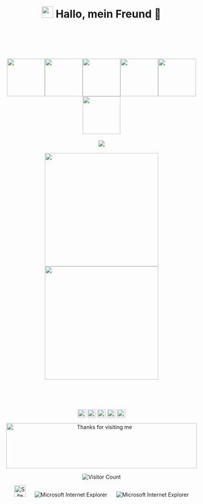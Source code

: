 
<h1 align="center"> <img src="https://emojis.slackmojis.com/emojis/images/1588315024/8823/hyperkitty.gif?1588315024" width="30" /> Hallo, mein Freund 👋 </h1>

<br>
<br>
<br>
<br>
<p align="center">
  <img src="https://media3.giphy.com/media/ln7z2eWriiQAllfVcn/200w.webp" width="100"><img src="https://i.giphy.com/media/LMt9638dO8dftAjtco/200.webp" width="100"><img src="https://i.giphy.com/media/eNAsjO55tPbgaor7ma/200w.webp" width="100"><img src="https://i.giphy.com/media/VgGthkhUvGgOit7Y9i/200.webp" width="100"><img src="https://i.giphy.com/media/KzJkzjggfGN5Py6nkT/200.webp" width="100"><img src="https://i.giphy.com/media/IdyAQJVN2kVPNUrojM/200.webp" width="100"><br><br>
  <img src="https://camo.githubusercontent.com/936a08778c7e4885053d148c07bbd2339dfbdd80/68747470733a2f2f6665726f73732e6e65742f782f6e6f6465322e676966" /><br><br>
  <img src="https://little.kylerconway.com/images/golang-what.gif" width="300"><img src="https://intro.rustbridge.com/img/ferris.gif" width="300">
</p>
<br>
<br>
<br>







<p align="center">
<a href="https://www.facebook.com/profile.php?id=100082969621449" target="_blank"><img align="center" src="https://cdn.jsdelivr.net/npm/simple-icons@3.0.1/icons/facebook.svg" alt="ahmedisshere" height="22" width="22" /></a>
<a href="https://www.linkedin.com/in/tausif-ahmed-a209321b7/" target="_blank"><img align="center" src="https://cdn.jsdelivr.net/npm/simple-icons@3.0.1/icons/linkedin.svg" alt="ahmedisshere" height="22" width="22" /></a>
<a href="https://stackoverflow.com/users/17909059/tausif-ahmed" target="_blank"><img align="center" src="https://cdn.jsdelivr.net/npm/simple-icons@3.0.1/icons/stackoverflow.svg" alt="ahmedisshere" height="22" width="22" /></a>
<a href="https://www.instagram.com/taus1ff/?fbclid=IwAR21bcDX8RSnq4_qxrnEsh02RtnkMdRVUqndX_x5OUpXutg0O0eSQmGpL8o" target="_blank"><img align="center" src="https://cdn.jsdelivr.net/npm/simple-icons@3.0.1/icons/instagram.svg" alt="ahmedisshere" height="22" width="22" /></a>
<a href="https://steamcommunity.com/profiles/76561198401243178/" target="_blank"><img align="center" src="https://cdn.jsdelivr.net/npm/simple-icons@3.0.1/icons/steam.svg" alt="ahmedisshere" height="22" width="22" /></a>
</p>


<div align="center">

<img height="120" alt="Thanks for visiting me" width="100%" src="https://raw.githubusercontent.com/BrunnerLivio/brunnerlivio/master/images/marquee.svg" />
<br />

![Visitor Count](https://profile-counter.glitch.me/ahmedisshere/count.svg)


<img src="https://raw.githubusercontent.com/BrunnerLivio/brunnerlivio/master/images/notepad.gif" alt="Site created with Notepad" height="30" />
<!-- "margin-right: whatever;" -->
<span>&nbsp;&nbsp;&nbsp;&nbsp;</span>  
<img src="https://raw.githubusercontent.com/BrunnerLivio/brunnerlivio/master/images/ie_logo.gif" alt="Microsoft Internet Explorer" />
<span>&nbsp;&nbsp;&nbsp;&nbsp;</span>  
<img src="https://raw.githubusercontent.com/BrunnerLivio/brunnerlivio/master/images/noframes.gif" alt="Microsoft Internet Explorer" />









